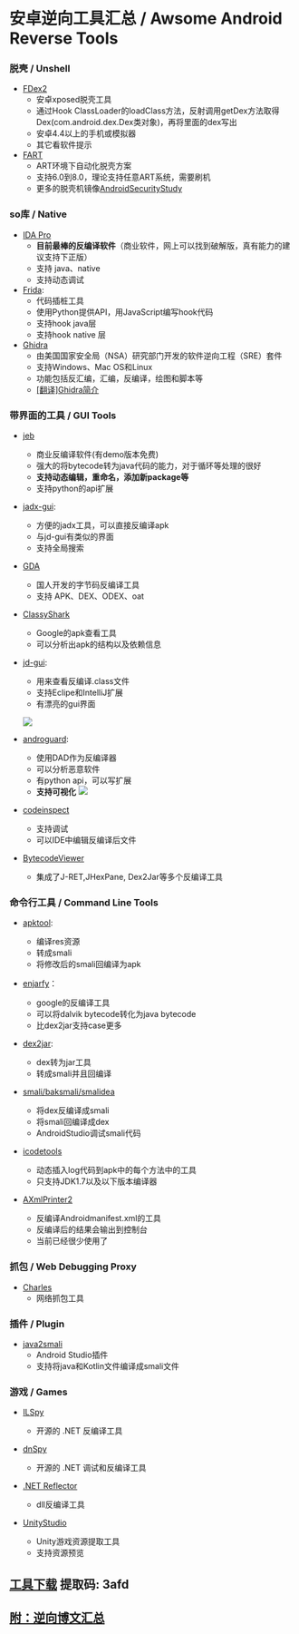 # 安卓逆向工具汇总 / Awsome Android Reverse Tools

### 脱壳 / Unshell

* [FDex2](https://bbs.pediy.com/thread-224105.htm)
  * 安卓xposed脱壳工具
  * 通过Hook ClassLoader的loadClass方法，反射调用getDex方法取得Dex(com.android.dex.Dex类对象)，再将里面的dex写出
  * 安卓4.4以上的手机或模拟器
  * 其它看软件提示
* [FART](https://github.com/hanbinglengyue/FART)
  * ART环境下自动化脱壳方案
  * 支持6.0到8.0，理论支持任意ART系统，需要刷机
  * 更多的脱壳机镜像[AndroidSecurityStudy](https://github.com/r0ysue/AndroidSecurityStudy)


### so库 / Native

* [IDA Pro](https://www.hex-rays.com/products/ida/)
  * __目前最棒的反编译软件__（商业软件，网上可以找到破解版，真有能力的建议支持下正版）
  * 支持 java、native
  * 支持动态调试
* [Frida](https://www.frida.re/): 
  * 代码插桩工具
  * 使用Python提供API，用JavaScript编写hook代码
  * 支持hook java层
  * 支持hook native 层
* [Ghidra](https://github.com/NationalSecurityAgency/ghidra)
  * 由美国国家安全局（NSA）研究部门开发的软件逆向工程（SRE）套件
  * 支持Windows、Mac OS和Linux
  * 功能包括反汇编，汇编，反编译，绘图和脚本等
  * [[翻译]Ghidra简介](https://bbs.pediy.com/thread-250056.htm)

### 带界面的工具 / GUI Tools

* [jeb](https://www.pnfsoftware.com/)
  
  * 商业反编译软件(有demo版本免费)
  * 强大的将bytecode转为java代码的能力，对于循环等处理的很好
  * **支持动态编辑，重命名，添加新package等**
  * 支持python的api扩展

* [jadx-gui](https://github.com/skylot/jadx/tree/master/jadx-gui/src/main/java/jadx/gui):     

   * 方便的jadx工具，可以直接反编译apk
   * 与jd-gui有类似的界面
   * 支持全局搜索

* [GDA](https://github.com/charles2gan/GDA-android-reversing-Tool)

   * 国人开发的字节码反编译工具
   * 支持 APK、DEX、ODEX、oat

* [ClassyShark](https://github.com/google/android-classyshark)

   * Google的apk查看工具
   * 可以分析出apk的结构以及依赖信息

* [jd-gui](http://jd.benow.ca/):
  
  * 用来查看反编译.class文件
  * 支持Eclipe和IntelliJ扩展
  * 有漂亮的gui界面
  
  ![](http://java-decompiler.github.io/img/jd-gui.png)
  
* [androguard](https://github.com/androguard/androguard): 

   * 使用DAD作为反编译器
   * 可以分析恶意软件
   * 有python api，可以写扩展
   * **支持可视化**
   ![](https://raw.githubusercontent.com/Juude/droidReverse/master/art/guard.png)

* [codeinspect](http://sseblog.ec-spride.de/tools/codeinspect/)
   * 支持调试
   * 可以IDE中编辑反编译后文件
   
* [BytecodeViewer](https://bytecodeviewer.com/)   
  
  * 集成了J-RET,JHexPane, Dex2Jar等多个反编译工具

### 命令行工具 / Command Line Tools

* [apktool](https://ibotpeaches.github.io/Apktool/): 
  * 编译res资源
  * 转成smali
  * 将修改后的smali回编译为apk

* [enjarfy](https://github.com/google/enjarify)：
  * google的反编译工具
  * 可以将dalvik bytecode转化为java bytecode
  * 比dex2jar支持case更多

* [dex2jar](https://github.com/pxb1988/dex2jar): 
  * dex转为jar工具
  * 转成smali并且回编译

* [smali/baksmali/smalidea](https://github.com/JesusFreke/smali)
  * 将dex反编译成smali
  * 将smali回编译成dex
  * AndroidStudio调试smali代码

* [icodetools](https://github.com/fourbrother/icodetools)
  * 动态插入log代码到apk中的每个方法中的工具
  * 只支持JDK1.7以及以下版本编译器
* [AXmlPrinter2](http://code.google.com/p/android4me/downloads/list)
  * 反编译Androidmanifest.xml的工具
  * 反编译后的结果会输出到控制台
  * 当前已经很少使用了

### 抓包 / Web Debugging Proxy

* [Charles](https://www.charlesproxy.com/)
  * 网络抓包工具

### 插件 / Plugin

* [java2smali](https://github.com/ollide/intellij-java2smali)
  * Android Studio插件
  * 支持将java和Kotlin文件编译成smali文件

### 游戏 / Games

* [ILSpy](https://github.com/icsharpcode/ILSpy)
  * 开源的 .NET 反编译工具
* [dnSpy](https://github.com/0xd4d/dnSpy)
  * 开源的 .NET 调试和反编译工具

* [.NET Reflector](http://www.red-gate.com/products/dotnet-development/reflector/)
  * dll反编译工具
* [UnityStudio](https://github.com/Perfare/UnityStudio)
  * Unity游戏资源提取工具
  * 支持资源预览



## [**工具下载**](https://pan.baidu.com/s/1wLQyg6JD8MnJgklhlfczZw)   **提取码**: 3afd



## [附：逆向博文汇总](https://github.com/WuFengXue/android-reverse/blob/master/post.md)